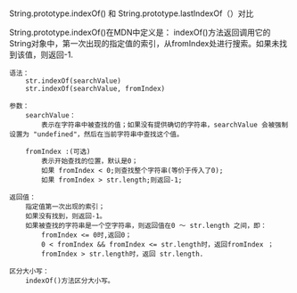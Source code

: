 ##
String.prototype.indexOf() 和 String.prototype.lastIndexOf（）对比

String.prototype.indexOf()在MDN中定义是：
        indexOf()方法返回调用它的String对象中，第一次出现的指定值的索引，从fromIndex处进行搜索。如果未找到该值，则返回-1.

    语法：
        str.indexOf(searchValue)
        str.indexOf(searchValue, fromIndex)

    参数：
        searchValue：
            表示在字符串中被查找的值；如果没有提供确切的字符串，searchValue 会被强制设置为 "undefined"，然后在当前字符串中查找这个值。

        fromIndex :(可选)
            表示开始查找的位置，默认是0；
            如果 fromIndex < 0;则查找整个字符串(等价于传入了0);
            如果 fromIndex > str.length;则返回-1;

    返回值：
        指定值第一次出现的索引；
        如果没有找到，则返回-1。
        如果被查找的字符串是一个空字符串，则返回值在0 ～ str.length 之间，即：
            fromIndex <= 0时,返回0；
            0 < fromIndex && fromIndex <= str.length时，返回fromIndex ；
            fromIndex > str.length时，返回 str.length.

    区分大小写：
        indexOf()方法区分大小写。


